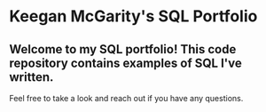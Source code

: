 # Keegan McGarity's SQL Portfolio
## Welcome to my SQL portfolio! This code repository contains examples of SQL I've written. 
Feel free to take a look and reach out if you have any questions.
